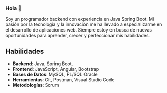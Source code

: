 ### Hola 👋

Soy un programador backend con experiencia en Java Spring Boot. Mi pasión por la tecnología y la innovación me ha llevado a especializarme en el desarrollo de aplicaciones web. Siempre estoy en busca de nuevas oportunidades para aprender, crecer y perfeccionar mis habilidades.


## Habilidades
* **Backend**: Java, Spring Boot, 
* **Frontend**: JavaScript, Angular, Bootstrap
* **Bases de Datos**: MySQL, PL/SQL Oracle
* **Herramientas**: Git, Postman, Visual Studio Code
* **Metodologías**: Scrum

<!--
### Competencias Blandas
Me destaco por ser un  pensador crítico con habilidades para la resolución de problemas y el trabajo en equipo. Valoro la colaboración y tengo una fuerte fuerza de voluntad y esfuerzo.

### Manejo de Versiones
Tengo experiencia en el manejo de versiones utilizando Git y GitHub, lo que me permite gestionar eficientemente los cambios en el código.



**ericksolar/ericksolar** is a ✨ _special_ ✨ repository because its `README.md` (this file) appears on your GitHub profile.

Here are some ideas to get you started:

- 🔭 I’m currently working on ...
- 🌱 I’m currently learning ...
- 👯 I’m looking to collaborate on ...
- 🤔 I’m looking for help with ...
- 💬 Ask me about ...
- 📫 How to reach me: ...
- 😄 Pronouns: ...
- ⚡ Fun fact: ...
-->
